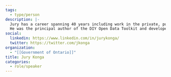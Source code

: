 ```yaml
---
tags:
  - type/person
description: |-
  Jury has a career spanning 40 years including work in the private, public, and non-profit sectors. He has been involved in GO Open Data since its inception in 2012. His career includes new program development in the Ontario government, Manager of GIS Services for the City of Richmond Hill and Principal of eGovFutures Group creating open government and open data strategies.
  He was the principal author of the DIY Open Data Toolkit and developed the Open Data Framework in 2010 for the G4 (Toronto, Vancouver, Edmonton and Ottawa). Jury continues his work in the open community currently as Executive Director of the GO Open Data Association.
social:
  linkedin: https://www.linkedin.com/in/jurykonga/
  twitter: https://twitter.com/jkonga
organization:
  - "[[Government of Ontario]]"
title: Jury Konga
categories:
  - role/speaker
---
```

